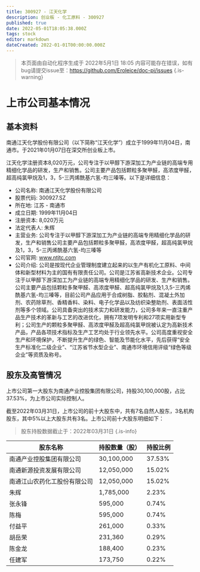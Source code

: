 ```yaml
---
title: 300927 - 江天化学
description: 创业板 - 化工原料 - 300927
published: true
date: 2022-05-01T18:05:38.000Z
tags: stock
editor: markdown
dateCreated: 2022-01-01T00:00:00.000Z
---
```


> 本页面由自动化程序生成于 2022年5月1日 18:05
> 内容可能存在错误，如有bug请提交issue至：https://github.com/Eroleice/doc-pi/issues
{.is-warning}

# 上市公司基本情况

## 基本资料

南通江天化学股份有限公司（以下简称“江天化学”）成立于1999年11月04日，南通市。于2021年01月07日在深交所创业板上市。

江天化学注册资本8,020万元，公司专注于以甲醇下游深加工为产业链的高端专用精细化学品的研发，生产和销售。公司主要产品包括颗粒多聚甲醛，高浓度甲醛，超高纯氯甲烷及1，3，5-三丙烯酰基六氢-均三嗪等。以下是详细信息：

- 公司名称: 南通江天化学股份有限公司
- 股票代码: 300927.SZ
- 所在地: 江苏 - 南通市
- 成立日期: 1999年11月04日
- 注册资本: 8,020万元
- 法定代表人: 朱辉
- 主营业务: 公司专注于以甲醇下游深加工为产业链的高端专用精细化学品的研发，生产和销售公司主要产品包括颗粒多聚甲醛，高浓度甲醛，超高纯氯甲烷及1，3，5-三丙烯酰基六氢-均三嗪等
- 公司官网: www.ntjtc.com
- 公司介绍: 公司是按现代企业管理制度建立起来的以生产有机化工原料、中间体和新型材料为主的国有有限责任公司。公司是江苏省高新技术企业。公司专注于以甲醇下游深加工为产业链的高端专用精细化学品的研发、生产和销售。公司主要产品包括颗粒多聚甲醛、高浓度甲醛、超高纯氯甲烷及1,3,5-三丙烯酰基六氢-均三嗪等，目前公司产品应用于合成树脂、胶黏剂、混凝土外加剂、农药除草剂、香精香料、染料、电子化学品以及纺织染整助剂、表面活性剂等多个领域。公司具备突出的技术实力和研发能力，公司多年来一直注重产品生产技术的革新与工艺的改进优化，拥有7项发明专利和27项实用新型专利；公司生产的颗粒多聚甲醛、高浓度甲醛及超高纯氯甲烷被认定为高新技术产品，产品各项技术指标及生产工艺均处于行业领先水平。公司高度重视安全生产和环境保护，不断提升生产的绿色、智能及节能化水平，先后获得“安全生产标准化二级企业”、“江苏省节水型企业”、南通市环境信用评级“绿色等级企业”等资质及称号。


## 股东及高管情况

上市公司第一大股东为南通产业控股集团有限公司，持股30,100,000股，占比37.53%，为上市公司实际控制人。

截至2022年03月31日，上市公司的前十大股东中，共有7名自然人股东，3名机构股东，其中5%以上大股东共有3名。上市公司前十大股东明细如下：

> 股东持股数据截止于：2022年03月31日
{.is-info}

| 股东名称 | 持股数量（股） | 持股比例 |
| --- | --- | --- |
| 南通产业控股集团有限公司 | 30,100,000 | 37.53% |
| 南通新源投资发展有限公司 | 12,050,000 | 15.02% |
| 南通江山农药化工股份有限公司 | 12,050,000 | 15.02% |
| 朱辉 | 1,785,000 | 2.23% |
| 张永锋 | 595,000 | 0.74% |
| 陈梅 | 595,000 | 0.74% |
| 付益平 | 261,000 | 0.33% |
| 胡岳荣 | 231,360 | 0.29% |
| 陈金龙 | 188,400 | 0.23% |
| 任建军 | 173,750 | 0.22% |




